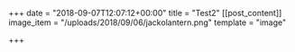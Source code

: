 +++
date = "2018-09-07T12:07:12+00:00"
title = "Test2"
[[post_content]]
image_item = "/uploads/2018/09/06/jackolantern.png"
template = "image"

+++
